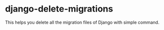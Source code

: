 # django-delete-migrations
This helps you delete all the migration files of Django with simple command.
